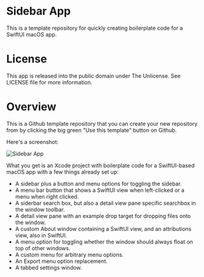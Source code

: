 # Sidebar App

This is a template repository for quickly creating boilerplate code for a SwiftUI macOS app.

# License

This app is released into the public domain under The Unlicense. See LICENSE file for more information.

# Overview

This is a Github template repository that you can create your new repository from by clicking the big green "Use this template" button on Github.

Here's a screenshot:

![Sidebar App](https://user-images.githubusercontent.com/384210/169694882-42e7bb8c-c576-42a8-a6ac-bb2794c76f95.png)

What you get is an Xcode project with boilerplate code for a SwiftUI-based macOS app with a few things already set up:

- A sidebar plus a button and menu options for toggling the sidebar.
- A menu bar button that shows a SwiftUI view when left-clicked or a menu when right clicked.
- A siderbar search box, but also a detail view pane specific searchbox in the window toolbar.
- A detail view pane with an example drop target for dropping files onto the window.
- A custom About window containing a SwiftUI view, and an attributions view, also in SwiftUI.
- A menu option for toggling whether the window should always float on top of other windows.
- A custom menu for arbitrary menu options.
- An Export menu option replacement.
- A tabbed settings window.
